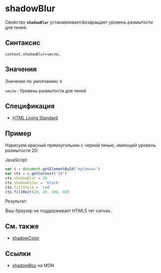 # shadowBlur

Свойство **`shadowBlur`** устанавливает/возвращает уровень размытости для теней.

## Синтаксис

```
context.shadowBlur=число;
```

## Значения

Значение по умолчанию: `0`

`число`
: Уровень размытости для теней

## Спецификация

- [HTML Living Standard](https://html.spec.whatwg.org/multipage/canvas.html#dom-context-2d-shadowblur)

## Пример

Нарисуем красный прямоугольник с черной тенью, имеющей уровень размытости 20:

JavaScript:

```js
var c = document.getElementById('myCanvas')
var ctx = c.getContext('2d')
ctx.shadowBlur = 20
ctx.shadowColor = 'black'
ctx.fillStyle = 'red'
ctx.fillRect(20, 20, 100, 80)
```

Результат:

<canvas id="myCanvas" width="300" height="150" style="border:1px solid #d3d3d3;background:#ffffff;">
Ваш браузер не поддерживает HTML5 тег canvas.
</canvas>
<script>
var c=document.getElementById("myCanvas");
var canvOK=1;
try {c.getContext("2d");}
catch (er) {canvOK=0;}
if (canvOK==1){
var ctx=c.getContext("2d");
ctx.shadowBlur=20;
ctx.shadowColor="black";
ctx.fillStyle="red";
ctx.fillRect(20,20,100,80); }
</script>

## См. также

- [shadowColor](shadowColor.md)

## Ссылки

- [shadowBlur](https://developer.mozilla.org/en-US/docs/Web/API/CanvasRenderingContext2D/shadowBlur) на MDN
